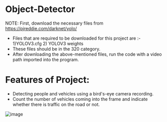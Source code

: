 # Object-Detector
NOTE: First, download the necessary files from https://pjreddie.com/darknet/yolo/

- Files that are required to be downloaded for this project are :-  1)YOLOV3.cfg        2) YOLOV3 weights  
- These files should be in the 320 category.
- After downloading the above-mentioned files, run the code with a video path imported into the program.

# Features of Project:
- Detecting people and vehicles using a bird's-eye camera recording.
- Count the number of vehicles coming into the frame and indicate whether there is traffic on the road or not.

![image](https://github.com/YashPratapS/Object-Detector/assets/95158391/165f80d8-c512-45ff-a0c8-0d88e909ab10)

